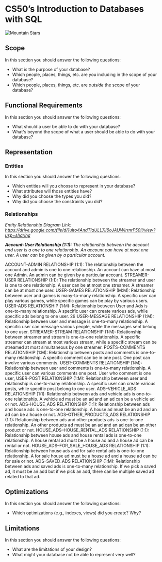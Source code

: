 # CS50’s Introduction to Databases with SQL
![Mountain   Stars](https://github.com/user-attachments/assets/ecce4111-4fc6-4707-99c8-9a9eaabc9f8f)

## Scope
In this section you should answer the following questions:

* What is the purpose of your database?
* Which people, places, things, etc. are you including in the scope of your database?
* Which people, places, things, etc. are *outside* the scope of your database?

## Functional Requirements
In this section you should answer the following questions:

* What should a user be able to do with your database?
* What's beyond the scope of what a user should be able to do with your database?

## Representation
### Entities
In this section you should answer the following questions:

* Which entities will you choose to represent in your database?
* What attributes will those entities have?
* Why did you choose the types you did?
* Why did you choose the constraints you did?

### Relationships
_Entity Relationship Diagram Link: https://drive.google.com/file/d/1ulto4AndTlaULL7J6oJAUWirrnrF50li/view?usp=sharing_

**_Account-User Relationship (1:1):_** _The relationship between the account and user is a one to one relationship. An account can have at most one user. A user can be given by a particular account._

ACCOUNT-ADMIN RELATIONSHIP (1:1): The relationship between the account and admin is one to one relationship. An account can have at most one Admin. An admin can be given by a particular account.
STREAMER-USER RELATIONSHIP (1:1): The relationship between the streamer and user is one to one relationship. A user can be at most one streamer. A streamer can be at most one user.
USER-GAMES RELATIONSHIP (M:M): Relationship between user and games is many-to-many relationship. A specific user can play various games, while specific games can be play by various users.
USER-ADS RELATIONSHIP (1:M): Relationship between User and Ads is one-to-many relationship. A specific user can create various ads, while specific ads belong to one user.
29
USER-MESSAGE RELATIONSHIP (1:M): Relationship between user and message is one-to-many relationship. A specific user can message various people, while the messages sent belong to one user.
STREAMER-STREAM RELATIONSHIP (1:M): Relationship between streamer and stream is one-to-one relationship. A specific streamer can stream at most various stream, while a specific stream can be streamed at most simultaneous by one streamer.
POSTS-COMMENTS RELATIONSHIP (1:M): Relationship between posts and comments is one-to-many relationship. A specific comment can be in one post. One post can involve various comments.
USER-COMMENTS RELATIONSHIP (1:M): Relationship between user and comments is one-to-many relationship. A specific user can various comments one post. User who comment is one user,
USER-POST RELATIONSHIP (1:M): Relationship between user and relationship is one-to-many relationship. A specific user can create various posts, while specific post belong to one user.
ADS–VEHICLE_ADS RELATIONSHIP (1:1): Relationship between ads and vehicle ads is one-to-one relationship. A vehicle ad must be an ad and an ad can be a vehicle ad or not.
ADS–HOUSE_ADS RELATIONSHIP (1:1): Relationship between ads and house ads is one-to-one relationship. A house ad must be an ad and an ad can be a house or not.
ADS–OTHER_PRODUCTS_ADS RELATIONSHIP (1:1): Relationship between ads and other products ads is one-to-one relationship. An other products ad must be an ad and an ad can be an other product or not.
HOUSE_ADS–HOUSE_RENTAL_ADS RELATIONSHIP (1:1): Relationship between house ads and house rental ads is one-to-one relationship. A house rental ad must be a house ad and a house ad can be rental or not.
HOUSE_ADS–FOR_SALE_HOUSE_ADS RELATIONSHIP (1:1): Relationship between house ads and for sale rental ads is one-to-one relationship. A for sale house ad must be a house ad and a house ad can be for sale or not.
ADS–SAVED_ADS RELATIONSHIP (1:M): Relationship between ads and saved ads is one-to-many relationship. If we pick a saved ad, it must be an add but if we pick an add, there can be multiple saved ad related to that ad.

## Optimizations

In this section you should answer the following questions:

* Which optimizations (e.g., indexes, views) did you create? Why?

## Limitations

In this section you should answer the following questions:

* What are the limitations of your design?
* What might your database not be able to represent very well?
